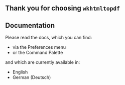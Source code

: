 Thank you for choosing `wkhtmltopdf`
------------------------------------

Documentation
-------------

Please read the docs, which you can find:

* via the Preferences menu
* or the Command Palette

and which are currently available in:

* English
* German (Deutsch)

